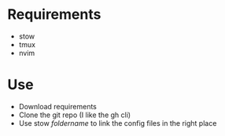 # Requirements
- stow
- tmux
- nvim

# Use
- Download requirements
- Clone the git repo (I like the gh cli)
- Use stow *foldername* to link the config files in the right place
